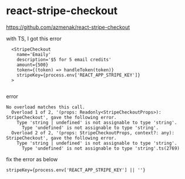 # react-stripe-checkout
https://github.com/azmenak/react-stripe-checkout

with TS, I got this error

```
  <StripeCheckout
    name='Emaily'
    description='$5 for 5 email credits'
    amount={500}
    token={(token) => handleToken(token)}
    stripeKey={process.env['REACT_APP_STRIPE_KEY']}
  >
  
```

error
```
No overload matches this call.
  Overload 1 of 2, '(props: Readonly<StripeCheckoutProps>): StripeCheckout', gave the following error.
    Type 'string | undefined' is not assignable to type 'string'.
      Type 'undefined' is not assignable to type 'string'.
  Overload 2 of 2, '(props: StripeCheckoutProps, context?: any): StripeCheckout', gave the following error.
    Type 'string | undefined' is not assignable to type 'string'.
      Type 'undefined' is not assignable to type 'string'.ts(2769)
```


fix the error as below
```
stripeKey={process.env['REACT_APP_STRIPE_KEY'] || ''}

```

